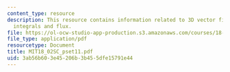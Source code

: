 ```yaml
---
content_type: resource
description: This resource contains information related to 3D vector fields, surface
  integrals and flux.
file: https://ol-ocw-studio-app-production.s3.amazonaws.com/courses/18-02sc-multivariable-calculus-fall-2010/3ab56b603e45206b3b455dfe15791e44_MIT18_02SC_pset11.pdf
file_type: application/pdf
resourcetype: Document
title: MIT18_02SC_pset11.pdf
uid: 3ab56b60-3e45-206b-3b45-5dfe15791e44
---
```

